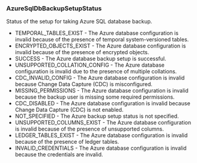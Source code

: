 ### AzureSqlDbBackupSetupStatus
Status of the setup for taking Azure SQL database backup.

- TEMPORAL_TABLES_EXIST - The Azure database configuration is invalid because of the presence of temporal system-versioned tables.
- ENCRYPTED_OBJECTS_EXIST - The Azure database configuration is invalid because of the presence of encrypted objects.
- SUCCESS - The Azure database backup setup is successful.
- UNSUPPORTED_COLLATION_CONFIG - The Azure database configuration is invalid due to the presence of multiple collations.
- CDC_INVALID_CONFIG - The Azure database configuration is invalid because Change Data Capture (CDC) is misconfigured.
- MISSING_PERMISSIONS - The Azure database configuration is invalid because the backup user is missing some required permissions.
- CDC_DISABLED - The Azure database configuration is invalid because Change Data Capture (CDC) is not enabled.
- NOT_SPECIFIED - The Azure backup setup status is not specified.
- UNSUPPORTED_COLUMNS_EXIST - The Azure database configuration is invalid because of the presence of unsupported columns.
- LEDGER_TABLES_EXIST - The Azure database configuration is invalid because of the presence of ledger tables.
- INVALID_CREDENTIALS - The Azure database configuration is invalid because the credentials are invalid.
